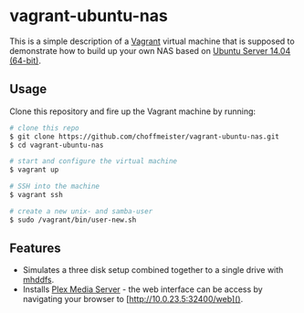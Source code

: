 # vagrant-ubuntu-nas

This is a simple description of a [Vagrant](https://www.vagrantup.com) virtual machine that is supposed to demonstrate how to build up your own NAS based on [Ubuntu Server 14.04 (64-bit)](http://www.ubuntu.com/server).

## Usage

Clone this repository and fire up the Vagrant machine by running:

~~~ bash
# clone this repo
$ git clone https://github.com/choffmeister/vagrant-ubuntu-nas.git
$ cd vagrant-ubuntu-nas

# start and configure the virtual machine
$ vagrant up

# SSH into the machine
$ vagrant ssh

# create a new unix- and samba-user
$ sudo /vagrant/bin/user-new.sh
~~~

## Features

* Simulates a three disk setup combined together to a single drive with [mhddfs](http://manpages.ubuntu.com/manpages/trusty/man1/mhddfs.1.html).
* Installs [Plex Media Server](https://plex.tv/) - the web interface can be access by navigating your browser to [http://10.0.23.5:32400/web]().
